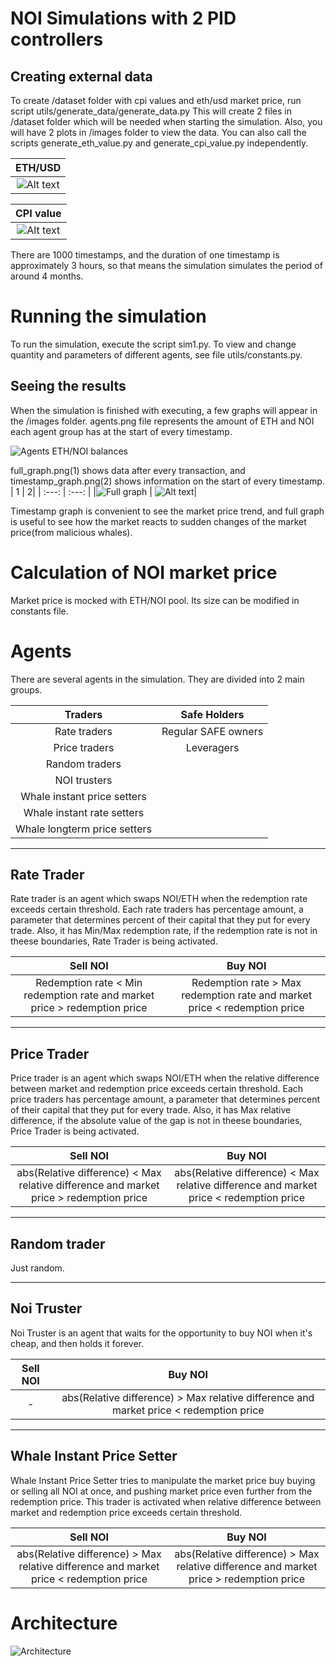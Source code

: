 # NOI Simulations with 2 PID controllers

## Creating external data

To create /dataset folder with cpi values and eth/usd market price, run script utils/generate_data/generate_data.py
This will create 2 files in /dataset folder which will be needed when starting the simulation. Also, you will have 2 plots in /images folder to view the data.
You can also call the scripts generate_eth_value.py and generate_cpi_value.py independently.

| ETH/USD  |
| :---: |
| ![Alt text](documentation_images/eth_dollar.png?raw=true "Title") |

| CPI value |
| :---: |
| ![Alt text](documentation_images/cpi_value.png?raw=true "Title") |

There are 1000 timestamps, and the duration of one timestamp is approximately 3 hours, so that means the simulation simulates the period of around 4 months.

# Running the simulation

To run the simulation, execute the script sim1.py.
To view and change quantity and parameters of different agents, see file utils/constants.py.

## Seeing the results

When the simulation is finished with executing, a few graphs will appear in the /images folder.
agents.png file represents the amount of ETH and NOI each agent group has at the start of every timestamp.

![](documentation_images/agents.png?raw=true "Agents ETH/NOI balances")

full_graph.png(1) shows data after every transaction, and timestamp_graph.png(2) shows information on the start of every timestamp.
| 1 | 2|
| :---: | :---: |
|![](documentation_images/full_graph.png?raw=true "Full graph") | ![Alt text](documentation_images/timestamp_graph.png?raw=true "Timestamp graph")|

Timestamp graph is convenient to see the market price trend, and full graph is useful to see how the market reacts to sudden changes of the market price(from malicious whales).

# Calculation of NOI market price

Market price is mocked with ETH/NOI pool. Its size can be modified in constants file.

# Agents

There are several agents in the simulation. They are divided into 2 main groups.

| Traders | Safe Holders|
| :---: | :---: |
| Rate traders | Regular SAFE owners |
| Price traders | Leveragers |
| Random traders |
| NOI trusters |
| Whale instant price setters |
| Whale instant rate setters |
| Whale longterm price setters | 
---
## Rate Trader

Rate trader is an agent which swaps NOI/ETH when the redemption rate exceeds certain threshold. Each rate traders has percentage amount, a parameter that determines percent of their capital that they put for every trade. Also, it has Min/Max redemption rate, if the redemption rate is not in theese boundaries, Rate Trader is being activated.

| Sell NOI | Buy NOI |
| :---: | :---: |
| Redemption rate < Min redemption rate and market price > redemption price | Redemption rate > Max redemption rate and market price < redemption price |
---
## Price Trader

Price trader is an agent which swaps NOI/ETH when the relative difference between market and redemption price exceeds certain threshold. Each price traders has percentage amount, a parameter that determines percent of their capital that they put for every trade. Also, it has Max relative difference, if the absolute value of the gap is not in theese boundaries, Price Trader is being activated.

| Sell NOI | Buy NOI |
| :---: | :---: |
| abs(Relative difference) < Max relative difference and market price > redemption price | abs(Relative difference) < Max relative difference and market price < redemption price |
---
## Random trader

Just random.

---
## Noi Truster

Noi Truster is an agent that waits for the opportunity to buy NOI when it's cheap, and then holds it forever.

| Sell NOI | Buy NOI |
| :---: | :---: |
| - | abs(Relative difference) > Max relative difference and market price < redemption price |

---
## Whale Instant Price Setter

Whale Instant Price Setter tries to manipulate the market price buy buying or selling all NOI at once, and pushing market price even further from the redemption price. This trader is activated when relative difference between market and redemption price exceeds certain threshold.

| Sell NOI | Buy NOI |
| :---: | :---: |
| abs(Relative difference) > Max relative difference and market price < redemption price | abs(Relative difference) > Max relative difference and market price > redemption price |


# Architecture

![](documentation_images/architecture.png?raw=true "Architecture")
